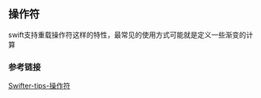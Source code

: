 ## 操作符

swift支持重载操作符这样的特性，最常见的使用方式可能就是定义一些渐变的计算


### 参考链接
[Swifter-tips-操作符](http://swifter.tips/operator/)